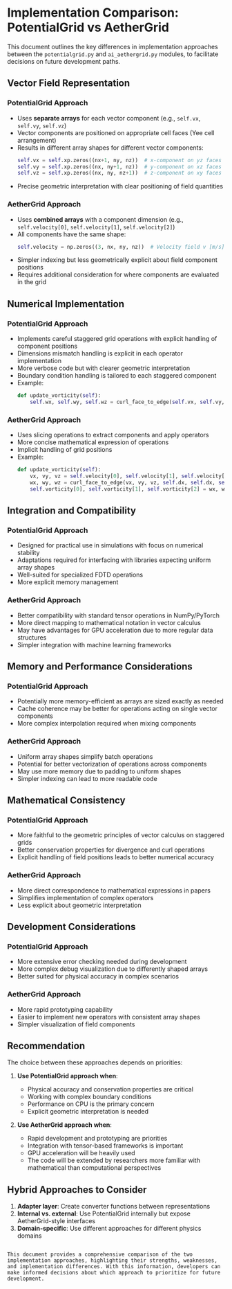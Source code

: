 # Implementation Comparison: PotentialGrid vs AetherGrid

This document outlines the key differences in implementation approaches between the `potentialgrid.py` and `ai_aethergrid.py` modules, to facilitate decisions on future development paths.

## Vector Field Representation

### PotentialGrid Approach
- Uses **separate arrays** for each vector component (e.g., `self.vx`, `self.vy`, `self.vz`)
- Vector components are positioned on appropriate cell faces (Yee cell arrangement)
- Results in different array shapes for different vector components:
  ```python
  self.vx = self.xp.zeros((nx+1, ny, nz))  # x-component on yz faces
  self.vy = self.xp.zeros((nx, ny+1, nz))  # y-component on xz faces
  self.vz = self.xp.zeros((nx, ny, nz+1))  # z-component on xy faces
  ```
- Precise geometric interpretation with clear positioning of field quantities

### AetherGrid Approach
- Uses **combined arrays** with a component dimension (e.g., `self.velocity[0]`, `self.velocity[1]`, `self.velocity[2]`)
- All components have the same shape:
  ```python
  self.velocity = np.zeros((3, nx, ny, nz))  # Velocity field v [m/s]
  ```
- Simpler indexing but less geometrically explicit about field component positions
- Requires additional consideration for where components are evaluated in the grid

## Numerical Implementation

### PotentialGrid Approach
- Implements careful staggered grid operations with explicit handling of component positions
- Dimensions mismatch handling is explicit in each operator implementation
- More verbose code but with clearer geometric interpretation
- Boundary condition handling is tailored to each staggered component
- Example:
  ```python
  def update_vorticity(self):
      self.wx, self.wy, self.wz = curl_face_to_edge(self.vx, self.vy, self.vz, self.dx)
  ```

### AetherGrid Approach
- Uses slicing operations to extract components and apply operators
- More concise mathematical expression of operations
- Implicit handling of grid positions
- Example:
  ```python
  def update_vorticity(self):
      vx, vy, vz = self.velocity[0], self.velocity[1], self.velocity[2]
      wx, wy, wz = curl_face_to_edge(vx, vy, vz, self.dx, self.dx, self.dx)
      self.vorticity[0], self.vorticity[1], self.vorticity[2] = wx, wy, wz
  ```

## Integration and Compatibility

### PotentialGrid Approach
- Designed for practical use in simulations with focus on numerical stability
- Adaptations required for interfacing with libraries expecting uniform array shapes
- Well-suited for specialized FDTD operations
- More explicit memory management

### AetherGrid Approach
- Better compatibility with standard tensor operations in NumPy/PyTorch
- More direct mapping to mathematical notation in vector calculus
- May have advantages for GPU acceleration due to more regular data structures
- Simpler integration with machine learning frameworks

## Memory and Performance Considerations

### PotentialGrid Approach
- Potentially more memory-efficient as arrays are sized exactly as needed
- Cache coherence may be better for operations acting on single vector components
- More complex interpolation required when mixing components

### AetherGrid Approach
- Uniform array shapes simplify batch operations
- Potential for better vectorization of operations across components
- May use more memory due to padding to uniform shapes
- Simpler indexing can lead to more readable code

## Mathematical Consistency

### PotentialGrid Approach
- More faithful to the geometric principles of vector calculus on staggered grids
- Better conservation properties for divergence and curl operations
- Explicit handling of field positions leads to better numerical accuracy

### AetherGrid Approach
- More direct correspondence to mathematical expressions in papers
- Simplifies implementation of complex operators
- Less explicit about geometric interpretation

## Development Considerations

### PotentialGrid Approach
- More extensive error checking needed during development
- More complex debug visualization due to differently shaped arrays
- Better suited for physical accuracy in complex scenarios

### AetherGrid Approach
- More rapid prototyping capability
- Easier to implement new operators with consistent array shapes
- Simpler visualization of field components

## Recommendation

The choice between these approaches depends on priorities:

1. **Use PotentialGrid approach when**:
   - Physical accuracy and conservation properties are critical
   - Working with complex boundary conditions
   - Performance on CPU is the primary concern
   - Explicit geometric interpretation is needed

2. **Use AetherGrid approach when**:
   - Rapid development and prototyping are priorities
   - Integration with tensor-based frameworks is important
   - GPU acceleration will be heavily used
   - The code will be extended by researchers more familiar with mathematical than computational perspectives

## Hybrid Approaches to Consider

1. **Adapter layer**: Create converter functions between representations
2. **Internal vs. external**: Use PotentialGrid internally but expose AetherGrid-style interfaces
3. **Domain-specific**: Use different approaches for different physics domains
```

This document provides a comprehensive comparison of the two implementation approaches, highlighting their strengths, weaknesses, and implementation differences. With this information, developers can make informed decisions about which approach to prioritize for future development.
